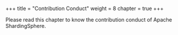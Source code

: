 +++
title = "Contribution Conduct"
weight = 8
chapter = true
+++

Please read this chapter to know the contribution conduct of Apache ShardingSphere.
